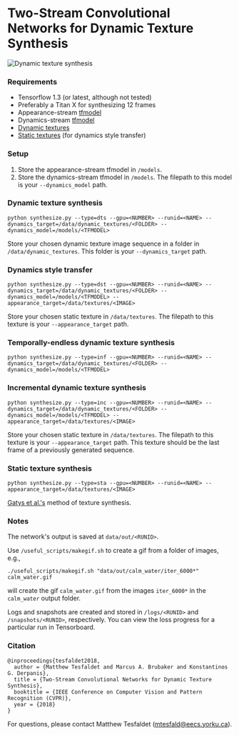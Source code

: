 # Two-Stream Convolutional Networks for Dynamic Texture Synthesis

![Dynamic texture synthesis](https://ryersonvisionlab.github.io/two-stream-projpage/img/teaser.gif "Dynamic texture synthesis")

### Requirements
- Tensorflow 1.3 (or latest, although not tested)
- Preferably a Titan X for synthesizing 12 frames
- Appearance-stream [tfmodel](https://drive.google.com/open?id=19KkFi92oWLzuOWnGo6Zsqe-2CCXFAoXZ)
- Dynamics-stream [tfmodel](https://drive.google.com/open?id=1DHnzoNO-iTgMUTbUOLrigEmpPHmn_mT1)
- [Dynamic textures](https://drive.google.com/open?id=0B5T9jWfa9iDySWJHZnpNZ2dHWUk)
- [Static textures](https://drive.google.com/open?id=11yMiPXiuYvLCyoLfQf_dEG6kuav8h6_3) (for dynamics style transfer)

### Setup
1. Store the appearance-stream tfmodel in `/models`.
2. Store the dynamics-stream tfmodel in `/models`. The filepath to this model is your `--dynamics_model` path.

### Dynamic texture synthesis
```
python synthesize.py --type=dts --gpu=<NUMBER> --runid=<NAME> --dynamics_target=/data/dynamic_textures/<FOLDER> --dynamics_model=/models/<TFMODEL>
```

Store your chosen dynamic texture image sequence in a folder in `/data/dynamic_textures`. This folder is your `--dynamics_target` path.

### Dynamics style transfer
```
python synthesize.py --type=dst --gpu=<NUMBER> --runid=<NAME> --dynamics_target=/data/dynamic_textures/<FOLDER> --dynamics_model=/models/<TFMODEL> --appearance_target=/data/textures/<IMAGE>
```

Store your chosen static texture in `/data/textures`. The filepath to this texture is your `--appearance_target` path.

### Temporally-endless dynamic texture synthesis
```
python synthesize.py --type=inf --gpu=<NUMBER> --runid=<NAME> --dynamics_target=/data/dynamic_textures/<FOLDER> --dynamics_model=/models/<TFMODEL>
```

### Incremental dynamic texture synthesis
```
python synthesize.py --type=inc --gpu=<NUMBER> --runid=<NAME> --dynamics_target=/data/dynamic_textures/<FOLDER> --dynamics_model=/models/<TFMODEL> --appearance_target=/data/textures/<IMAGE>
```

Store your chosen static texture in `/data/textures`. The filepath to this texture is your `--appearance_target` path. This texture should be the last frame of a previously generated sequence.

### Static texture synthesis
```
python synthesize.py --type=sta --gpu=<NUMBER> --runid=<NAME> --appearance_target=/data/textures/<IMAGE>
```

[Gatys et al.'s](https://arxiv.org/abs/1505.07376) method of texture synthesis.

### Notes
The network's output is saved at `data/out/<RUNID>`.

Use `/useful_scripts/makegif.sh` to create a gif from a folder of images, e.g.,
```
./useful_scripts/makegif.sh "data/out/calm_water/iter_6000*" calm_water.gif
```
will create the gif `calm_water.gif` from the images `iter_6000*` in the `calm_water` output folder.

Logs and snapshots are created and stored in `/logs/<RUNID>` and `/snapshots/<RUNID>`, respectively. You can view the loss progress for a particular run in Tensorboard.

### Citation
```
@inproceedings{tesfaldet2018,
  author = {Matthew Tesfaldet and Marcus A. Brubaker and Konstantinos G. Derpanis},
  title = {Two-Stream Convolutional Networks for Dynamic Texture Synthesis},
  booktitle = {IEEE Conference on Computer Vision and Pattern Recognition (CVPR)},
  year = {2018}
}
```

For questions, please contact Matthew Tesfaldet ([mtesfald@eecs.yorku.ca](mailto:mtesfald@eecs.yorku.ca)).
